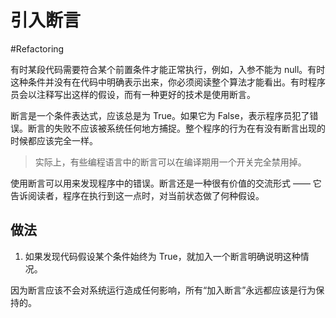 # 引入断言
#Refactoring 

有时某段代码需要符合某个前置条件才能正常执行，例如，入参不能为 null。有时这种条件并没有在代码中明确表示出来，你必须阅读整个算法才能看出。有时程序员会以注释写出这样的假设，而有一种更好的技术是使用断言。

断言是一个条件表达式，应该总是为 True。如果它为 False，表示程序员犯了错误。断言的失败不应该被系统任何地方捕捉。整个程序的行为在有没有断言出现的时候都应该完全一样。

> 实际上，有些编程语言中的断言可以在编译期用一个开关完全禁用掉。

使用断言可以用来发现程序中的错误。断言还是一种很有价值的交流形式 —— 它告诉阅读者，程序在执行到这一点时，对当前状态做了何种假设。

## 做法

1. 如果发现代码假设某个条件始终为 True，就加入一个断言明确说明这种情况。

因为断言应该不会对系统运行造成任何影响，所有“加入断言”永远都应该是行为保持的。
